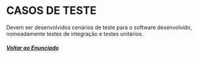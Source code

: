 # CASOS DE TESTE

Devem ser desenvolvidos cenários de teste para o software desenvolvido, nomeadamente testes de integração e testes unitários.

##### [Voltar ao Enunciado](https://github.com/blestonbandeiraUPSKILL/upskill_java1_labprg_grupo2/blob/main/Documenta%C3%A7%C3%A3o/Sprint%202/Enunciado/Enunciado.md)

